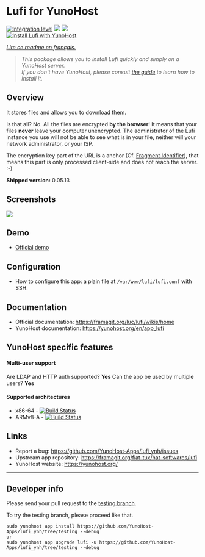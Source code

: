 # Lufi for YunoHost

[![Integration level](https://dash.yunohost.org/integration/lufi.svg)](https://dash.yunohost.org/appci/app/lufi) ![](https://ci-apps.yunohost.org/ci/badges/lufi.status.svg) ![](https://ci-apps.yunohost.org/ci/badges/lufi.maintain.svg)  
[![Install Lufi with YunoHost](https://install-app.yunohost.org/install-with-yunohost.svg)](https://install-app.yunohost.org/?app=lufi)

*[Lire ce readme en français.](./README_fr.md)*

> *This package allows you to install Lufi quickly and simply on a YunoHost server.  
If you don't have YunoHost, please consult [the guide](https://yunohost.org/#/install) to learn how to install it.*

## Overview
It stores files and allows you to download them.

Is that all? No. All the files are encrypted **by the browser**! It means that your files **never** leave your computer unencrypted.
The administrator of the Lufi instance you use will not be able to see what is in your file, neither will your network administrator, or your ISP.

The encryption key part of the URL is a anchor (Cf. [Fragment Identifier](https://en.wikipedia.org/wiki/Fragment_identifier)), that means this part is only processed client-side and does not reach the server. :-)

**Shipped version:** 0.05.13

## Screenshots

![](https://framalibre.org/sites/default/files/screenshot_lufi_1.png)

## Demo

* [Official demo](https://demo.lufi.io/)

## Configuration

* How to configure this app: a plain file at `/var/www/lufi/lufi.conf` with SSH.

## Documentation

 * Official documentation: https://framagit.org/luc/lufi/wikis/home
  * YunoHost documentation: https://yunohost.org/en/app_lufi

## YunoHost specific features

#### Multi-user support

Are LDAP and HTTP auth supported? **Yes**
Can the app be used by multiple users? **Yes**

#### Supported architectures

* x86-64 - [![Build Status](https://ci-apps.yunohost.org/ci/logs/lufi.svg)](https://ci-apps.yunohost.org/ci/apps/lufi/)
* ARMv8-A - [![Build Status](https://ci-apps-arm.yunohost.org/ci/logs/lufi.svg)](https://ci-apps-arm.yunohost.org/ci/apps/lufi/)

## Links

 * Report a bug: https://github.com/YunoHost-Apps/lufi_ynh/issues
 * Upstream app repository: https://framagit.org/fiat-tux/hat-softwares/lufi
 * YunoHost website: https://yunohost.org/

---

## Developer info

Please send your pull request to the [testing branch](https://github.com/YunoHost-Apps/lufi_ynh/tree/testing).

To try the testing branch, please proceed like that.
```
sudo yunohost app install https://github.com/YunoHost-Apps/lufi_ynh/tree/testing --debug
or
sudo yunohost app upgrade lufi -u https://github.com/YunoHost-Apps/lufi_ynh/tree/testing --debug
```
